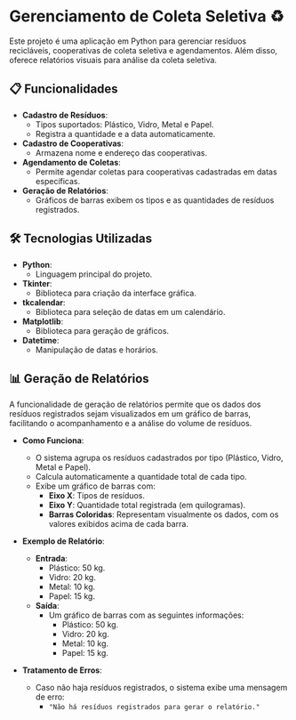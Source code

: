 # Gerenciamento de Coleta Seletiva ♻️

Este projeto é uma aplicação em Python para gerenciar resíduos recicláveis, cooperativas de coleta seletiva e agendamentos. Além disso, oferece relatórios visuais para análise da coleta seletiva.

## 📋 Funcionalidades

- **Cadastro de Resíduos**:
  - Tipos suportados: Plástico, Vidro, Metal e Papel.
  - Registra a quantidade e a data automaticamente.
- **Cadastro de Cooperativas**:
  - Armazena nome e endereço das cooperativas.
- **Agendamento de Coletas**:
  - Permite agendar coletas para cooperativas cadastradas em datas específicas.
- **Geração de Relatórios**:
  - Gráficos de barras exibem os tipos e as quantidades de resíduos registrados.

## 🛠️ Tecnologias Utilizadas

- **Python**:
  - Linguagem principal do projeto.
- **Tkinter**:
  - Biblioteca para criação da interface gráfica.
- **tkcalendar**:
  - Biblioteca para seleção de datas em um calendário.
- **Matplotlib**:
  - Biblioteca para geração de gráficos.
- **Datetime**:
  - Manipulação de datas e horários.

## 📊 Geração de Relatórios

A funcionalidade de geração de relatórios permite que os dados dos resíduos registrados sejam visualizados em um gráfico de barras, facilitando o acompanhamento e a análise do volume de resíduos. 

- **Como Funciona**:
  - O sistema agrupa os resíduos cadastrados por tipo (Plástico, Vidro, Metal e Papel).
  - Calcula automaticamente a quantidade total de cada tipo.
  - Exibe um gráfico de barras com:
    - **Eixo X**: Tipos de resíduos.
    - **Eixo Y**: Quantidade total registrada (em quilogramas).
    - **Barras Coloridas**: Representam visualmente os dados, com os valores exibidos acima de cada barra.

- **Exemplo de Relatório**:
  - **Entrada**:
    - Plástico: 50 kg.
    - Vidro: 20 kg.
    - Metal: 10 kg.
    - Papel: 15 kg.
  - **Saída**:
    - Um gráfico de barras com as seguintes informações:
      - Plástico: 50 kg.
      - Vidro: 20 kg.
      - Metal: 10 kg.
      - Papel: 15 kg.

- **Tratamento de Erros**:
  - Caso não haja resíduos registrados, o sistema exibe uma mensagem de erro: 
    - `"Não há resíduos registrados para gerar o relatório."`

